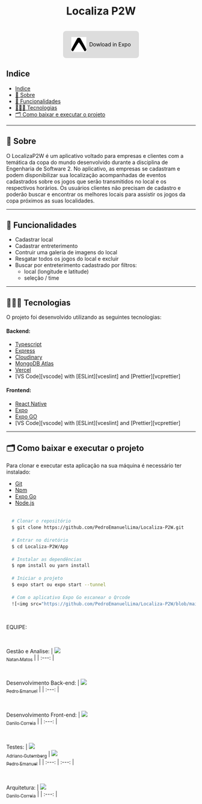 <h1 align="center">
  Localiza P2W
</h1>

<br />

<div align="center">
  <a href="https://exp-shell-app-assets.s3.us-west-1.amazonaws.com/android/%40danilow22/LocalizaP2W-93786ad757364b728d2022fb47791f4c-signed.apk" target="_blank" style="
    padding: 16px;background-color: #DDD;
    text-decoration: none; width: 170px; border-radius: 8px;
    color: #000;display: flex;align-items: center;justify-content: center;"
    onMouseOver="this.style.color='#777'"
    onMouseOut="this.style.color='#000'"
  >
    <img alt="Dowload in Expo" src="https://raw.githubusercontent.com/expo/styleguide/main/common/logos/logo.svg">
    <span style="margin-left: 8px;">Dowload in Expo</span>
  </a>
</div>

## Indice

- [Indice](#indice)
- [🔖 Sobre](#-sobre)
- [🚀 Funcionalidades](#-funcionalidades)
- [👩🏻‍💻 Tecnologias](#-tecnologias)
- [🗂 Como baixar e executar o projeto](#-como-baixar-e-executar-o-projeto)

---

## 🔖 Sobre

O LocalizaP2W é um aplicativo voltado para empresas e clientes com a temática da copa do mundo desenvolvido durante a disciplina de Engenharia de Software 2. No aplicativo, as empresas se cadastram e podem disponibilizar sua localização acompanhadas de eventos cadastrados sobre os jogos que serão transmitidos no local e os respectivos horários. Os usuários clientes não precisam de cadastro e poderão buscar e encontrar os melhores locais para assistir os jogos da copa próximos as suas localidades.

---

## 🚀 Funcionalidades

- Cadastrar local
- Cadastrar entreterimento
- Contruir uma galeria de imagens do local
- Resgatar todos os jogos do local e excluir
- Buscar por entreterimento cadastrado por filtros:
  - local (longitude e latitude)
  - seleção / time

---

## 👩🏻‍💻 Tecnologias

O projeto foi desenvolvido utilizando as seguintes tecnologias:

#### Backend:
- [Typescript](https://www.typescriptlang.org/)
- [Express](https://expressjs.com/pt-br/)
- [Cloudinary](https://cloudinary.com/documentation/how_to_integrate_cloudinary)
- [MongoDB Atlas](https://www.mongodb.com/docs/atlas/)
- [Vercel](https://vercel.com/docs)
- [VS Code][vscode] with [ESLint][vceslint] and [Prettier][vcprettier]

#### Frontend:
- [React Native](https://reactnative.dev/docs/getting-started)
- [Expo](https://docs.expo.dev/)
- [Expo GO](https://expo.dev/client)
- [VS Code][vscode] with [ESLint][vceslint] and [Prettier][vcprettier]

---

## 🗂 Como baixar e executar o projeto

Para clonar e executar esta aplicação na sua máquina é necessário ter instalado:

- [Git](https://git-scm.com/)
- [Npm](https://docs.npmjs.com/about-npm)
- [Expo Go](https://expo.dev/client)
- [Node.js](https://nodejs.org/en/)

```bash

  # Clonar o repositório
  $ git clone https://github.com/PedroEmanuelLima/Localiza-P2W.git

  # Entrar no diretório
  $ cd Localiza-P2W/App

  # Instalar as dependências
  $ npm install ou yarn install

  # Iniciar o projeto
  $ expo start ou expo start --tunnel

  # Com o aplicativo Expo Go escanear o Qrcode
  ![<img src="https://github.com/PedroEmanuelLima/Localiza-P2W/blob/main/App/assets/expo.jpg?raw=true" width=115>]

```

<br />

EQUIPE:

<br />

Gestão e Analise:
| [<img src="https://avatars.githubusercontent.com/u/77240813?v=4" width=115><br><sub>Natan Matos</sub>](https://github.com/Natan0409) |
| :---: |

<br />

Desenvolvimento Back-end:
| [<img src="https://avatars.githubusercontent.com/u/58365600?v=4" width=115><br><sub>Pedro Emanuel</sub>](https://github.com/PedroEmanuelLima) |
| :---: |

<br />

Desenvolvimento Front-end:
| [<img src="https://avatars.githubusercontent.com/u/22628390?v=4" width=115><br><sub>Danilo Correia</sub>](https://github.com/Danilo160) |
| :---: |

<br />

Testes:
| [<img src="https://avatars.githubusercontent.com/u/104629874?v=4" width=115><br><sub>Adriano Gutemberg</sub>](https://github.com/AdrianoGutemberg) |  [<img src="https://avatars.githubusercontent.com/u/58365600?v=4" width=115><br><sub>Pedro Emanuel</sub>](https://github.com/PedroEmanuelLima) | 
| :---: | :---: |

<br />

Arquitetura:
| [<img src="https://avatars.githubusercontent.com/u/86026482?v=4" width=115><br><sub>Danilo Correia</sub>](https://github.com/EduardoProto) |
| :---: |
